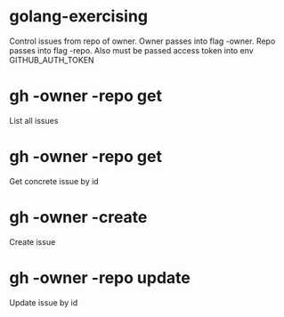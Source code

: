 # golang-exercising
Control issues from repo of owner. Owner passes into flag -owner. Repo passes into flag -repo. Also must be passed access token into env GITHUB_AUTH_TOKEN
# gh -owner <owner> -repo <repo> get
List all issues
# gh -owner <owner> -repo <repo> get <id>
Get concrete issue by id
# gh -owner <owner> -create
Create issue
# gh -owner <owner> -repo <repo> update <id>
Update issue by id
